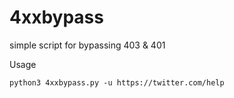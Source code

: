 # 4xxbypass
simple script for bypassing 403 &amp; 401

Usage
```
python3 4xxbypass.py -u https://twitter.com/help
```
